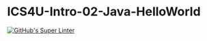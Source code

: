 # ICS4U-Intro-02-Java-HelloWorld
[![GitHub's Super Linter](https://github.com/ICS4U-Programming-KevinC/ICS4U-Intro-02-Java-HelloWorld/workflows/GitHub's%20Super%20Linter/badge.svg)](https://github.com/ICS4U-Programming-KevinC/ICS4U-Intro-02-Java-HelloWorld/actions)
